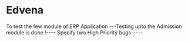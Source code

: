 # Edvena
To test the few module of ERP Application
---Testing upto the Admission module is done !----
Specify two High Priority bugs-----
